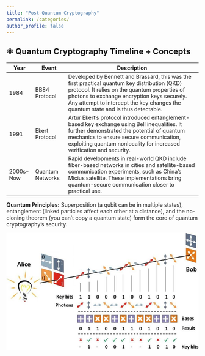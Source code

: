 ```yaml
---
title: "Post-Quantum Cryptography"
permalink: /categories/
author_profile: false
---
```

## ⚛️ Quantum Cryptography Timeline + Concepts

| Year       | Event            | Description                                                                 |
|------------|------------------|-----------------------------------------------------------------------------|
| 1984       | BB84 Protocol    | Developed by Bennett and Brassard, this was the first practical quantum key distribution (QKD) protocol. It relies on the quantum properties of photons to exchange encryption keys securely. Any attempt to intercept the key changes the quantum state and is thus detectable. |
| 1991       | Ekert Protocol   | Artur Ekert’s protocol introduced entanglement-based key exchange using Bell inequalities. It further demonstrated the potential of quantum mechanics to ensure secure communication, exploiting quantum nonlocality for increased verification and security. |
| 2000s–Now  | Quantum Networks | Rapid developments in real-world QKD include fiber-based networks in cities and satellite-based communication experiments, such as China’s Micius satellite. These implementations bring quantum-secure communication closer to practical use. |


**Quantum Principles:** Superposition (a qubit can be in multiple states), entanglement (linked particles affect each other at a distance), and the no-cloning theorem (you can’t copy a quantum state) form the core of quantum cryptography’s security.

![BB84 Protocol](/assets/images/BB84.png)

